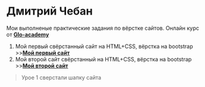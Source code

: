 # Дмитрий Чебан

Мои выполненые практические задания по вёрстке сайтов. Онлайн курс от **[Glo-academy](https://glo-academy.org/ "Glo-academy")**
  
1. Мой первый свёрстанный сайт на HTML+CSS, вёрстка на bootstrap >>**[Мой первый сайт](https://favorituser.github.io/practic_work_1/ "html+css")** 
2. Мой второй сайт свёрстанный на HTML+CSS, вёрстка на bootstrap >>**[Мой второй сайт](https://favorituser.github.io/practic_work_2/ "Мой второй сайт")**
>Урое 1 сверстали шапку сайта

